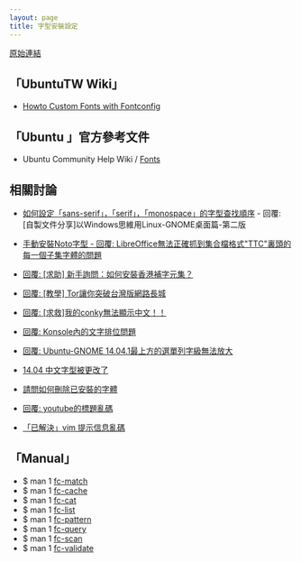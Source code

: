 ```yaml
---
layout: page
title: 字型安裝設定
---
```


[原始連結](http://www.ubuntu-tw.org/modules/newbb/viewtopic.php?post_id=333554#forumpost333554)

## 「UbuntuTW Wiki」

* [Howto Custom Fonts with Fontconfig](http://wiki.ubuntu-tw.org/index.php?title=HowtoCustomFontswithFontconfig)

## 「Ubuntu 」官方參考文件

* Ubuntu Community Help Wiki / [Fonts](https://help.ubuntu.com/community/Fonts)


## 相關討論

* [如何設定「sans-serif」，「serif」，「monospace」的字型查找順序](http://www.ubuntu-tw.org/modules/newbb/viewtopic.php?post_id=347814#forumpost347814) - 回覆: [自製文件分享]以Windows思維用Linux-GNOME桌面篇-第二版
* [手動安裝Noto字型 - 回覆: LibreOffice無法正確抓到集合檔格式"TTC"裏頭的每一個子集字體的問題](http://www.ubuntu-tw.org/modules/newbb/viewtopic.php?post_id=347122#forumpost347122)
* [回覆: [求助] 新手詢問：如何安裝香港補字元集？](http://www.ubuntu-tw.org/modules/newbb/viewtopic.php?post_id=348686#forumpost348686)
* [回覆: [教學] Tor讓你突破台灣版網路長城](http://www.ubuntu-tw.org/modules/newbb/viewtopic.php?post_id=329240#forumpost329240)
* [回覆: [求救]我的conky無法顯示中文！！](http://www.ubuntu-tw.org/modules/newbb/viewtopic.php?post_id=326348#forumpost326348)
* [回覆: Konsole內的文字排位問題](http://www.ubuntu-tw.org/modules/newbb/viewtopic.php?post_id=327720#forumpost327720)
* [回覆: Ubuntu-GNOME 14.04.1最上方的選單列字級無法放大](http://www.ubuntu-tw.org/modules/newbb/viewtopic.php?post_id=327406#forumpost327406)
* [14.04 中文字型被更改了](http://www.ubuntu-tw.org/modules/newbb/viewtopic.php?topic_id=86298)
* [請問如何刪除已安裝的字體](http://www.ubuntu-tw.org/modules/newbb/viewtopic.php?topic_id=46324)


* [回覆: youtube的標題亂碼](http://www.ubuntu-tw.org/modules/newbb/viewtopic.php?post_id=326228#forumpost326228)
* [「已解決」vim 提示信息亂碼](http://www.ubuntu-tw.org/modules/newbb/viewtopic.php?topic_id=94020)



## 「Manual」

* $ man 1 [fc-match](http://manpages.ubuntu.com/manpages/trusty/en/man1/fc-match.1.html)
* $ man 1 [fc-cache](http://manpages.ubuntu.com/manpages/trusty/en/man1/fc-cache.1.html)
* $ man 1 [fc-cat](http://manpages.ubuntu.com/manpages/trusty/en/man1/fc-cat.1.html)
* $ man 1 [fc-list](http://manpages.ubuntu.com/manpages/trusty/en/man1/fc-list.1.html)
* $ man 1 [fc-pattern](http://manpages.ubuntu.com/manpages/trusty/en/man1/fc-pattern.1.html)
* $ man 1 [fc-query](http://manpages.ubuntu.com/manpages/trusty/en/man1/fc-query.1.html)
* $ man 1 [fc-scan](http://manpages.ubuntu.com/manpages/trusty/en/man1/fc-scan.1.html)
* $ man 1 [fc-validate](http://manpages.ubuntu.com/manpages/trusty/en/man1/fc-validate.1.html)
